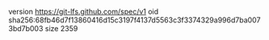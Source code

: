 version https://git-lfs.github.com/spec/v1
oid sha256:68fb46d7f13860416d15c3197f4137d5563c3f3374329a996d7ba0073bd7b003
size 2359
